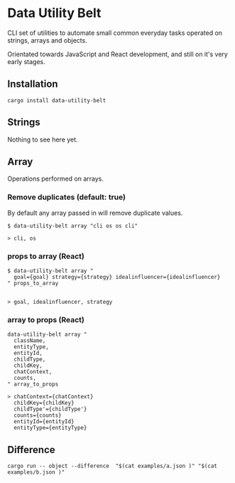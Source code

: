 # Data Utility Belt

CLI set of utilities to automate small common everyday tasks operated on strings, arrays and objects.

Orientated towards JavaScript and React development, and still on it's very early stages.

## Installation
`cargo install data-utility-belt`

## Strings

Nothing to see here yet.

## Array

Operations performed on arrays.

### Remove duplicates (default: true)

By default any array passed in will remove duplicate values.
```{bash}
$ data-utility-belt array "cli os os cli"

> cli, os
```


### props to array (React)

```{bash}
$ data-utility-belt array "
  goal={goal} strategy={strategy} idealinfluencer={idealinfluencer}
" props_to_array
  

> goal, idealinfluencer, strategy
```

### array to props (React) 

```{bash} 
data-utility-belt array "
  className,
  entityType,
  entityId,
  childType,
  childKey,
  chatContext,
  counts,
" array_to_props

> chatContext={chatContext} 
  childKey={childKey}
  childType'={childType'}
  counts={counts}
  entityId={entityId}
  entityType={entityType}
``` 

## Difference
```{bash}
cargo run -- object --difference  "$(cat examples/a.json )" "$(cat examples/b.json )"
```
